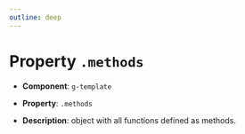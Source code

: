 ```yaml
---
outline: deep
---
```


# Property `.methods`

- **Component**: `g-template`

- **Property**: `.methods`

- **Description**: object with all functions defined as methods.
